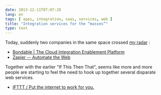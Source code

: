 ```yaml
---
date: 2013-12-11T07:07:28
lang: en
tags: [ apps, integration, saas, services, web ]
title: "Integration services for the “masses”"
type: text
---
```


Today, suddenly two companies in the same space crossed [my
radar](http://twitter.com/hugocf) :

-   [Bondable  |  The Cloud Integration Enablement
    Platform](http://bondable.com)
-   [Zapier -- Automate the Web](http://zapier.com)

Together with the earlier "If This Then That", seems like more and more
people are starting to feel the need to hook up together several
disparate web services.

-   [IFTTT / Put the internet to work for you.](http://ifttt.com)

